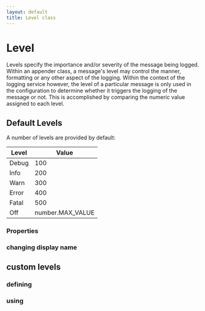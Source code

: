 ```yaml
---
layout: default
title: Level class
---
```


# Level
Levels specify the importance and/or severity of the message being logged.  Within an appender class, a message's level may control the manner, formatting or any other aspect of the logging.  Within the context of the logging service however, the level of a particular message is only used in the configuration to determine whether it triggers the logging of the message or not.  This is accomplished by comparing the numeric value assigned to each level.

## Default Levels
A number of levels are provided by default:

| Level | Value |
|-------|-------|
| Debug | 100 |
| Info  | 200 |
| Warn  | 300 |
| Error | 400 |
| Fatal | 500 |
| Off   | number.MAX_VALUE |

### Properties


### changing display name

## custom levels

### defining
### using
